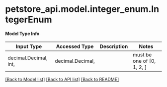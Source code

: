 # petstore_api.model.integer_enum.IntegerEnum

#### Model Type Info
Input Type | Accessed Type | Description | Notes
------------ | ------------- | ------------- | -------------
decimal.Decimal, int,  | decimal.Decimal,  |  |  must be one of [0, 1, 2, ]

[[Back to Model list]](../../README.md#documentation-for-models) [[Back to API list]](../../README.md#documentation-for-api-endpoints) [[Back to README]](../../README.md)

